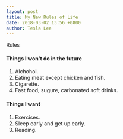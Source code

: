 ```yaml
---
layout: post
title: My New Rules of Life
date: 2018-03-02 13:56 +0800
author: Tesla Lee
---
```


Rules

<!--more-->

#### Things I won't do in the future

1. Alchohol.
2. Eating meat except chicken and fish.
3. Cigarette.
4. Fast food, sugure, carbonated soft drinks.

#### Things I want

1. Exercises.
2. Sleep early and get up early.
3. Reading.
